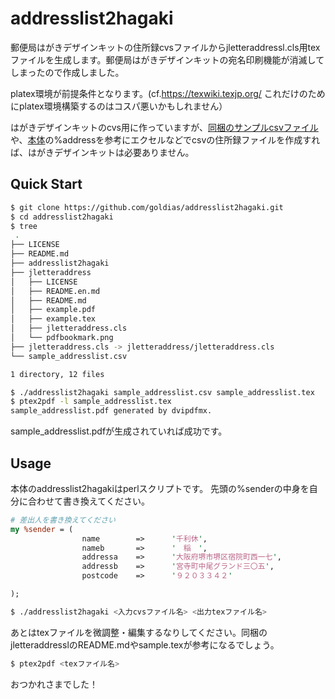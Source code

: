 addresslist2hagaki
==================
郵便局はがきデザインキットの住所録cvsファイルからjletteraddressl.cls用texファイルを生成します。郵便局はがきデザインキットの宛名印刷機能が消滅してしまったので作成しました。


platex環境が前提条件となります。(cf.https://texwiki.texjp.org/ これだけのためにplatex環境構築するのはコスパ悪いかもしれません）

はがきデザインキットのcvs用に作っていますが、[同梱のサンプルcsvファイル](https://github.com/goldias/addresslist2hagaki/blob/master/sample_addresslist.csv)や、[本体](https://github.com/goldias/addresslist2hagaki/blob/master/addresslist2hagaki)の%addressを参考にエクセルなどでcsvの住所録ファイルを作成すれば、はがきデザインキットは必要ありません。


Quick Start
-----------
```bash
$ git clone https://github.com/goldias/addresslist2hagaki.git
$ cd addresslist2hagaki
$ tree
 .
├── LICENSE
├── README.md
├── addresslist2hagaki
├── jletteraddress
│   ├── LICENSE
│   ├── README.en.md
│   ├── README.md
│   ├── example.pdf
│   ├── example.tex
│   ├── jletteraddress.cls
│   └── pdfbookmark.png
├── jletteraddress.cls -> jletteraddress/jletteraddress.cls
└── sample_addresslist.csv

1 directory, 12 files

$ ./addresslist2hagaki sample_addresslist.csv sample_addresslist.tex
$ ptex2pdf -l sample_addresslist.tex
sample_addresslist.pdf generated by dvipdfmx.
```
sample_addresslist.pdfが生成されていれば成功です。

Usage
-----
本体のaddresslist2hagakiはperlスクリプトです。
先頭の%senderの中身を自分に合わせて書き換えてください。
```perl
# 差出人を書き換えてください
my %sender = (
                name        =>      '千利休',
                nameb       =>      '　稲　',
                addressa    =>      '大阪府堺市堺区宿院町西一七',
                addressb    =>      '宮寺町中尾グランド三〇五',
                postcode    =>      '９２０３３４２'

);
```



```bash
$ ./addresslist2hagaki <入力cvsファイル名> <出力texファイル名>
```
あとはtexファイルを微調整・編集するなりしてください。同梱のjletteraddresslのREADME.mdやsample.texが参考になるでしょう。

```bash
$ ptex2pdf <texファイル名>
```
おつかれさまでした！
